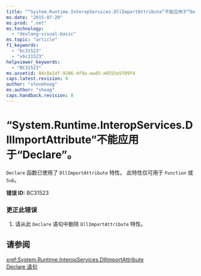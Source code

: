 ```yaml
---
title: "“System.Runtime.InteropServices.DllImportAttribute”不能应用于“Declare”。 | Microsoft Docs"
ms.date: "2015-07-20"
ms.prod: ".net"
ms.technology: 
  - "devlang-visual-basic"
ms.topic: "article"
f1_keywords: 
  - "bc31523"
  - "vbc31523"
helpviewer_keywords: 
  - "BC31523"
ms.assetid: 04c8a14f-9286-4f9a-aad5-a0555e5f09f4
caps.latest.revision: 8
author: "stevehoag"
ms.author: "shoag"
caps.handback.revision: 8
---
```

# “System.Runtime.InteropServices.DllImportAttribute”不能应用于“Declare”。
`Declare` 函数已使用了 `DllImportAttribute` 特性。 此特性仅可用于 `Function` 或 `Sub`。  
  
 **错误 ID:** BC31523  
  
### 更正此错误  
  
1.  请从此 `Declare` 语句中删除 `DllImportAttribute` 特性。  
  
## 请参阅  
 <xref:System.Runtime.InteropServices.DllImportAttribute>   
 [Declare 语句](../../visual-basic/language-reference/statements/declare-statement.md)